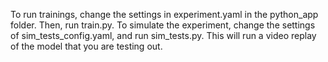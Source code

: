 To run trainings, change the settings in experiment.yaml in the python_app folder. 
Then, run train.py. To simulate the experiment, change the settings of sim_tests_config.yaml, 
and run sim_tests.py. This will run a video replay of the model
that you are testing out. 